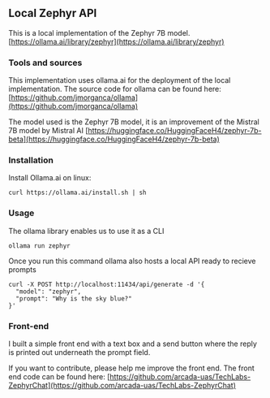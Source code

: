 ## Local Zephyr API
This is a local implementation of the Zephyr 7B model.
[https://ollama.ai/library/zephyr](https://ollama.ai/library/zephyr)

### Tools and sources
This implementation uses ollama.ai for the deployment of the local implementation.
The source code for ollama can be found here:
[https://github.com/jmorganca/ollama](https://github.com/jmorganca/ollama)

The model used is the Zephyr 7B model, it is an improvement of the Mistral 7B model by Mistral AI
[https://huggingface.co/HuggingFaceH4/zephyr-7b-beta](https://huggingface.co/HuggingFaceH4/zephyr-7b-beta)


### Installation
Install Ollama.ai on linux:

``
curl https://ollama.ai/install.sh | sh 
``

### Usage
The ollama library enables us to use it as a CLI

``
ollama run zephyr 
``

Once you run this command ollama also hosts a local API ready to recieve prompts

``` 
curl -X POST http://localhost:11434/api/generate -d '{
  "model": "zephyr",
  "prompt": "Why is the sky blue?"
}'
```
### Front-end
I built a simple front end with a text box and a send button where the reply is printed out underneath the prompt field.

If you want to contribute, please help me improve the front end.
The front end code can be found here:
[https://github.com/arcada-uas/TechLabs-ZephyrChat](https://github.com/arcada-uas/TechLabs-ZephyrChat)




